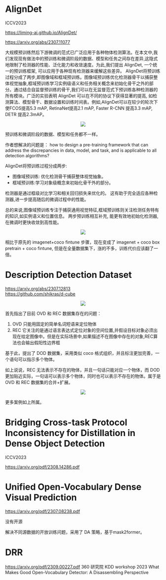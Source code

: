 # AlignDet

ICCV2023

https://liming-ai.github.io/AlignDet/

https://arxiv.org/abs/2307.11077

大规模预训练然后下游微调的范式已广泛应用于各种物体检测算法。在本文中,我们发现现有做法中的预训练和微调阶段的数据、模型和任务之间存在差异,这隐式地限制了检测器的性能、泛化能力和收敛速度。为此,我们提出 AlignDet, 一个统一的预训练框架, 可以应用于各种现有检测器来缓解这些差异。 AlignDet将预训练过程分成了两步,即图像域和框域预训练。图像域预训练优化检测器骨干以捕获整体视觉抽象,框域预训练学习实例级语义和任务相关概念来初始化骨干之外的部分。通过结合自监督预训练的骨干,我们可以在无监督范式下预训练各种检测器的所有模块。广泛的实验表明 AlignDet 可以在不同的协议下获得显著的提高, 如检测算法、模型骨干、数据设置和训练时间表。例如,AlignDet可以在较少的轮次下使FCOS提高5.3 mAP, RetinaNet提高2.1 mAP, Faster R-CNN 提高3.3 mAP, DETR 提高2.3mAP。

<div align=center>
<img src="https://github.com/open-mmlab/mmdetection/assets/17425982/a25952ee-4e99-4620-98f6-b3a7e4f42e29"/>
</div>

预训练和微调阶段的数据、模型和任务都不一样。

作者想解决的问题是： how to design a pre-training framework that can address the discrepancies in data, model, and task, and is applicable to all detection algorithms?

AlignDet将预训练过程分成两步:

- 图像域预训练: 优化检测骨干捕获整体视觉抽象。
- 框域预训练:学习对象级概念来初始化骨干外的部分。

检测器是通过框级对比学习和相关回归损失来优化的。 这有助于完全适应各种检测器,进一步提高随后的微调过程中的性能。

总的来说,图像域预训练专注于捕获通用视觉特征,框域预训练则关注检测任务特有的知识,如实例语义和位置信息。 两步预训练相互补充, 能更有效地初始化检测器, 在微调时更快收敛到高性能。

<div align=center>
<img src="https://github.com/open-mmlab/mmdetection/assets/17425982/6886c35b-95f3-4441-b6f1-0a3487c39a82"/>
</div>

相比于原先的 imagenet+coco fintune 步骤，现在变成了 imagenet + coco box pretrain + coco fintune, 但是在全量数据集下，涨的不多，训练代价应该翻了一倍。

# Description Detection Dataset 

https://arxiv.org/abs/2307.12813  
https://github.com/shikras/d-cube

<div align=center>
<img src="https://github.com/open-mmlab/mmdetection/assets/17425982/0870af80-f983-4a0d-8f8b-3ae15cadc3d7"/>
</div>

首先指出了目前 OVD 和 REC 数据集存在的问题：

1. OVD 只能用固定的简单名词短语来定位物体
2. REC 它关注的是通过语言表达式定位对象的空间位置,并假设目标对象必须出现在给定图像中。但是在实际场景中,如果描述不在图像中存在的对象,REC算法也会输出假阳性边界框

基于此，提出了 DOD 数据集，采用类似 coco 格式组织，并且标注更加完善，一个语句可以指示多个物体。

如上说说，REC 无法表示不存在的物体，并且一句话只能对应一个物体，而 DOD 更加贴近实际，一句话可以表示多个物体，同时也可以表示不存在的物体。属于是 OVD 和 REC 数据集的合并+扩展。

<div align=center>
<img src="https://github.com/open-mmlab/mmdetection/assets/17425982/c94c1a79-efe4-473c-af8e-413ad62a9ef0"/>
</div>

更多案例如上所属。

# Bridging Cross-task Protocol Inconsistency for Distillation in Dense Object Detection

ICCV2023

https://arxiv.org/pdf/2308.14286.pdf

# Unified Open-Vocabulary Dense Visual Prediction

https://arxiv.org/pdf/2307.08238.pdf

没有开源

解决不同源数据的开放训练问题，采用了 DA 策略，基于mask2former。


# DRR

https://arxiv.org/pdf/2309.00227.pdf  360 研究院 KDD workshop 2023
What Makes Good Open-Vocabulary Detector: A  Disassembling Perspective

